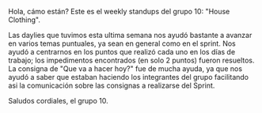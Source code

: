 Hola, cámo están? Este es el weekly standups del grupo 10: "House Clothing".


Las daylies que tuvimos esta ultima semana nos ayudó bastante a avanzar en varios temas puntuales, ya sean en general como en el sprint.
Nos ayudó a centrarnos en los puntos que realizó cada uno en los días de trabajo; los impedimentos encontrados (en solo 2 puntos) fueron resueltos.
La consigna de "Que va a hacer hoy?" fue de mucha ayuda, ya que nos ayudó a saber que estaban haciendo los integrantes del grupo facilitando asi 
la comunicación sobre las consignas a realizarse del Sprint. 

Saludos cordiales, el grupo 10. 

